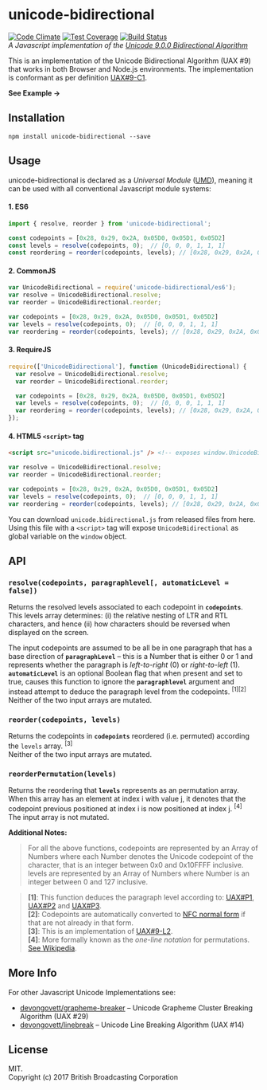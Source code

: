 # unicode-bidirectional

[![Code Climate](https://codeclimate.com/github/bbc/unicode-bidirectional/badges/gpa.svg)](https://codeclimate.com/github/bbc/unicode-bidirectional)
[![Test Coverage](https://codeclimate.com/github/bbc/unicode-bidirectional/badges/coverage.svg)](https://codeclimate.com/github/bbc/unicode-bidirectional/coverage)
[![Build Status](https://travis-ci.org/bbc/unicode-bidirectional.svg?branch=master)](https://travis-ci.org/bbc/unicode-bidirectional)     
*A Javascript implementation of the [Unicode 9.0.0 Bidirectional Algorithm](http://www.unicode.org/reports/tr9/)*

This is an implementation of the Unicode Bidirectional Algorithm (UAX #9) that
works in both Browser and Node.js environments. The implementation is conformant as per definition [UAX#9-C1](http://www.unicode.org/reports/tr9/#C1).

**See Example →**


## Installation
```
npm install unicode-bidirectional --save
```


## Usage

unicode-bidirectional is declared as a *Universal Module* ([UMD](https://github.com/umdjs/umd)),
meaning it can be used with all conventional Javascript module systems:

#### 1. ES6

```javascript
import { resolve, reorder } from 'unicode-bidirectional';

const codepoints = [0x28, 0x29, 0x2A, 0x05D0, 0x05D1, 0x05D2]
const levels = resolve(codepoints, 0);  // [0, 0, 0, 1, 1, 1]
const reordering = reorder(codepoints, levels); // [0x28, 0x29, 0x2A, 0x05D2, 0x05D1, 0x05D0]
```

#### 2. CommonJS

```javascript
var UnicodeBidirectional = require('unicode-bidirectional/es6');
var resolve = UnicodeBidirectional.resolve;
var reorder = UnicodeBidirectional.reorder;

var codepoints = [0x28, 0x29, 0x2A, 0x05D0, 0x05D1, 0x05D2]
var levels = resolve(codepoints, 0);  // [0, 0, 0, 1, 1, 1]
var reordering = reorder(codepoints, levels); // [0x28, 0x29, 0x2A, 0x05D2, 0x05D1, 0x05D0]
```

#### 3. RequireJS

```javascript
require(['UnicodeBidirectional'], function (UnicodeBidirectional) {
  var resolve = UnicodeBidirectional.resolve;
  var reorder = UnicodeBidirectional.reorder;

  var codepoints = [0x28, 0x29, 0x2A, 0x05D0, 0x05D1, 0x05D2]
  var levels = resolve(codepoints, 0);  // [0, 0, 0, 1, 1, 1]
  var reordering = reorder(codepoints, levels); // [0x28, 0x29, 0x2A, 0x05D2, 0x05D1, 0x05D0]
});
```

#### 4. HTML5 `<script>` tag
```html
<script src="unicode.bidirectional.js" /> <!-- exposes window.UnicodeBidirectional -->
```

```javascript
var resolve = UnicodeBidirectional.resolve;
var reorder = UnicodeBidirectional.reorder;

var codepoints = [0x28, 0x29, 0x2A, 0x05D0, 0x05D1, 0x05D2]
var levels = resolve(codepoints, 0);  // [0, 0, 0, 1, 1, 1]
var reordering = reorder(codepoints, levels); // [0x28, 0x29, 0x2A, 0x05D2, 0x05D1, 0x05D0]
```

You can download `unicode.bidirectional.js` from released files from here.
Using this file with a `<script>` tag will
expose `UnicodeBidirectional` as global variable on the `window` object.


## API





### `resolve(codepoints, paragraphlevel[, automaticLevel = false])`
Returns the resolved levels associated to each codepoint in **`codepoints`**.
This levels array determines: (i) the relative nesting of LTR and RTL characters, and 
hence (ii) how characters should be reversed when displayed on the screen.

The input codepoints are assumed to be all be in one paragraph that has a base direction of **`paragraphLevel`** –
this is a Number that is either 0 or 1 and represents whether the paragraph is *left-to-right* (0) or *right-to-left* (1).
**`automaticLevel`** is an optional Boolean flag that when present and set to true, 
causes this function to ignore the **`paragraphlevel`** argument and instead attempt to deduce the paragraph level from the codepoints. <sup>[1]</sup><sup>[2]</sup>    
Neither of the two input arrays are mutated.

### `reorder(codepoints, levels)`
Returns the codepoints in **`codepoints`** reordered (i.e. permuted) according the `levels` array. <sup>[3]</sup>    
Neither of the two input arrays are mutated.

### `reorderPermutation(levels)`
Returns the reordering that **`levels`** represents as an permutation array.
When this array has an element at index i with value j, it denotes that the codepoint 
previous positioned at index i is now positioned at index j. <sup>[4]</sup>     
The input array is not mutated.

**Additional Notes:**

> For all the above functions, codepoints are represented by an Array of Numbers 
where each Number denotes the Unicode codepoint of the character, that 
is an integer between 0x0 and 0x10FFFF inclusive. levels are represented by an Array of 
Numbers where Number is an integer between 0 and 127 inclusive.


> **[1]**: This function deduces the paragraph level according to:  [UAX#P1](http://unicode.org/reports/tr9/#P1), [UAX#P2](http://unicode.org/reports/tr9/#P2) and [UAX#P3](http://unicode.org/reports/tr9/#P3).   
**[2]**: Codepoints are automatically converted to [NFC normal form](https://developer.mozilla.org/en/docs/Web/JavaScript/Reference/Global_Objects/String/normalize) if that are not already in that form.    
**[3]**: This is an implementation of [UAX#9-L2](http://unicode.org/reports/tr9/#L2).      
**[4]**: More formally known as the *one-line notation* for permutations. [See Wikipedia](https://en.wikipedia.org/wiki/Permutation#Definition_and_notations).    


## More Info

For other Javascript Unicode Implementations see:
- [devongovett/grapheme-breaker](https://github.com/devongovett/grapheme-breaker) – Unicode Grapheme Cluster Breaking Algorithm (UAX #29) 
- [devongovett/linebreak](https://github.com/devongovett/linebreak) – Unicode Line Breaking Algorithm (UAX #14)

## License
MIT.    
Copyright (c) 2017 British Broadcasting Corporation
